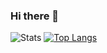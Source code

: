 ### Hi there 👋


![Stats](https://github-readme-stats.vercel.app/api?username=MaartenBl&count_private=true&show_icons=true&theme=radical)
[![Top Langs](https://github-readme-stats.vercel.app/api/top-langs/?username=MaartenBl&layout=compact)](https://github.com/anuraghazra/github-readme-stats)

<!--
**MaartenBl/MaartenBl** is a ✨ _special_ ✨ repository because its `README.md` (this file) appears on your GitHub profile.

Here are some ideas to get you started:

- 🔭 I’m currently working on ...
- 🌱 I’m currently learning ...
- 👯 I’m looking to collaborate on ...
- 🤔 I’m looking for help with ...
- 💬 Ask me about ...
- 📫 How to reach me: ...
- 😄 Pronouns: ...
- ⚡ Fun fact: ...
-->
